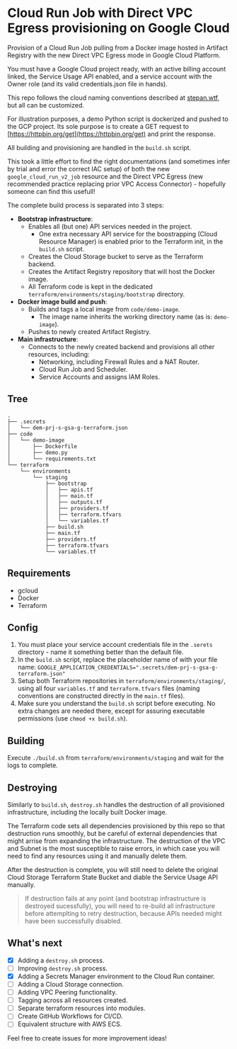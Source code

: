 # Cloud Run Job with Direct VPC Egress provisioning on Google Cloud

Provision of a Cloud Run Job pulling from a Docker image hosted in Artifact Registry with the new Direct VPC Egress mode in Google Cloud Platform.

You must have a Google Cloud project ready, with an active billing account linked, the Service Usage API enabled, and a service account with the Owner role (and its valid credentials.json file in hands).

This repo follows the cloud naming conventions described at [stepan.wtf](https://stepan.wtf/cloud-naming-convention/#:~:text=The%20rule%20of%20thumb%20is,or%20within%20a%20given%20scope.), but all can be customized.

For illustration purposes, a demo Python script is dockerized and pushed to the GCP project. Its sole purpose is to create a GET request to [https://httpbin.org/get](https://httpbin.org/get) and print the response.

All building and provisioning are handled in the `build.sh` script.

This took a little effort to find the right documentations (and sometimes infer by trial and error the correct IAC setup) of both the new `google_cloud_run_v2_job` resource and the Direct VPC Egress (new recommended practice replacing prior VPC Access Connector) - hopefully someone can find this usefull!

The complete build process is separated into 3 steps:

- **Bootstrap infrastructure**:
  - Enables all (but one) API services needed in the project.
    - One extra necessary API service for the boostrapping (Cloud Resource Manager) is enabled prior to the Terraform init, in the `build.sh` script.
  - Creates the Cloud Storage bucket to serve as the Terraform backend.
  - Creates the Artifact Registry repository that will host the Docker image.
  - All Terraform code is kept in the dedicated `terraform/environments/staging/bootstrap` directory.
- **Docker image build and push**:
  - Builds and tags a local image from `code/demo-image`.
    - The image name inherits the working directory name (as is: `demo-image`).
  - Pushes to newly created Artifact Registry.
- **Main infrastructure**:
  - Connects to the newly created backend and provisions all other resources, including:
    - Networking, including Firewall Rules and a NAT Router.
    - Cloud Run Job and Scheduler.
    - Service Accounts and assigns IAM Roles.

## Tree

``` @bash
.
├── .secrets
│   └── dem-prj-s-gsa-g-terraform.json
├── code
│   └── demo-image
│       ├── Dockerfile
│       ├── demo.py
│       └── requirements.txt
└── terraform
    └── environments
        └── staging
            ├── bootstrap
            │   ├── apis.tf
            │   ├── main.tf
            │   ├── outputs.tf
            │   ├── providers.tf
            │   ├── terraform.tfvars
            │   └── variables.tf
            ├── build.sh
            ├── main.tf
            ├── providers.tf
            ├── terraform.tfvars
            └── variables.tf
```

## Requirements

- gcloud
- Docker
- Terraform

## Config

1. You must place your service account credentials file in the `.serets` directory - name it something better than the default file.
2. In the `build.sh` script, replace the placeholder name of with your file name: `GOOGLE_APPLICATION_CREDENTIALS=".secrets/dem-prj-s-gsa-g-terraform.json"`
3. Setup both Terraform repositories in `terraform/environments/staging/`, using all four `variables.tf` and `terraform.tfvars` files (naming conventions are constructed directly in the `main.tf` files).
4. Make sure you understand the `build.sh` script before executing. No extra changes are needed there, except for assuring executable permissions (use `chmod +x build.sh`).

## Building

Execute `./build.sh` from `terraform/environments/staging` and wait for the logs to complete.

## Destroying

Similarly to `build.sh`, `destroy.sh` handles the destruction of all provisioned infrastructure, including the locally built Docker image.

The Terraform code sets all dependencies provisioned by this repo so that destruction runs smoothly, but be careful of external dependencies that might arrise from expanding the infrastructure. The destruction of the VPC and Subnet is the most susceptible to raise errors, in which case you will need to find any resources using it and manually delete them.

After the destruction is complete, you will still need to delete the original Cloud Storage Terraform State Bucket and diable the Service Usage API manually.

> If destruction fails at any point (and bootstrap infrastructure is destroyed sucessfully), you will need to re-build all infrastructure before attemplting to retry destruction, because APIs needed might have been successfully disabled.

## What's next

- [x] Adding a `destroy.sh` process.
- [ ] Improving `destroy.sh` process.
- [x] Adding a Secrets Manager environment to the Cloud Run container.
- [ ] Adding a Cloud Storage connection.
- [ ] Adding VPC Peering functionality.
- [ ] Tagging across all resources created.
- [ ] Separate terraform resources into modules.
- [ ] Create GitHub Workflows for CI/CD.
- [ ] Equivalent structure with AWS ECS.

Feel free to create issues for more improvement ideas!
